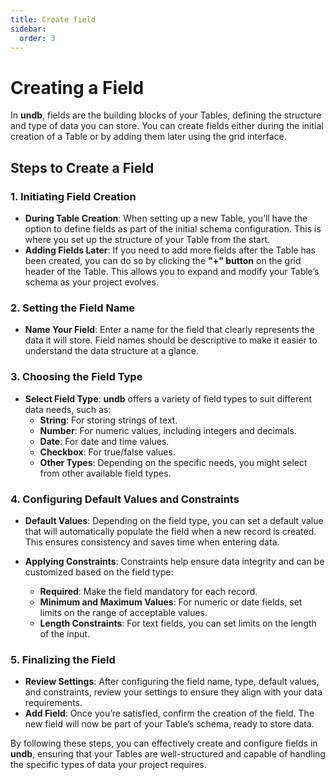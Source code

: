 ```yaml
---
title: Create field
sidebar:
  order: 3
---
```


# Creating a Field

In **undb**, fields are the building blocks of your Tables, defining the structure and type of data you can store. You can create fields either during the initial creation of a Table or by adding them later using the grid interface.

## Steps to Create a Field

### 1. Initiating Field Creation

- **During Table Creation**: When setting up a new Table, you’ll have the option to define fields as part of the initial schema configuration. This is where you set up the structure of your Table from the start.
- **Adding Fields Later**: If you need to add more fields after the Table has been created, you can do so by clicking the **"+" button** on the grid header of the Table. This allows you to expand and modify your Table’s schema as your project evolves.

### 2. Setting the Field Name

- **Name Your Field**: Enter a name for the field that clearly represents the data it will store. Field names should be descriptive to make it easier to understand the data structure at a glance.

### 3. Choosing the Field Type

- **Select Field Type**: **undb** offers a variety of field types to suit different data needs, such as:
  - **String**: For storing strings of text.
  - **Number**: For numeric values, including integers and decimals.
  - **Date**: For date and time values.
  - **Checkbox**: For true/false values.
  - **Other Types**: Depending on the specific needs, you might select from other available field types.

### 4. Configuring Default Values and Constraints

- **Default Values**: Depending on the field type, you can set a default value that will automatically populate the field when a new record is created. This ensures consistency and saves time when entering data.

- **Applying Constraints**: Constraints help ensure data integrity and can be customized based on the field type:
  - **Required**: Make the field mandatory for each record.
  - **Minimum and Maximum Values**: For numeric or date fields, set limits on the range of acceptable values.
  - **Length Constraints**: For text fields, you can set limits on the length of the input.

### 5. Finalizing the Field

- **Review Settings**: After configuring the field name, type, default values, and constraints, review your settings to ensure they align with your data requirements.
- **Add Field**: Once you’re satisfied, confirm the creation of the field. The new field will now be part of your Table’s schema, ready to store data.

By following these steps, you can effectively create and configure fields in **undb**, ensuring that your Tables are well-structured and capable of handling the specific types of data your project requires.
